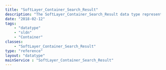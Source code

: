 ```yaml
---
title: "SoftLayer_Container_Search_Result"
description: "The SoftLayer_Container_Search_Result data type represents a result row from an execution of Search service. "
date: "2018-02-12"
tags:
    - "datatype"
    - "sldn"
    - "Container"
classes:
    - "SoftLayer_Container_Search_Result"
type: "reference"
layout: "datatype"
mainService : "SoftLayer_Container_Search_Result"
---
```

